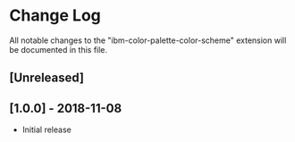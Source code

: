 # Change Log

All notable changes to the "ibm-color-palette-color-scheme" extension will be documented in this file.

## [Unreleased]

## [1.0.0] - 2018-11-08

- Initial release
